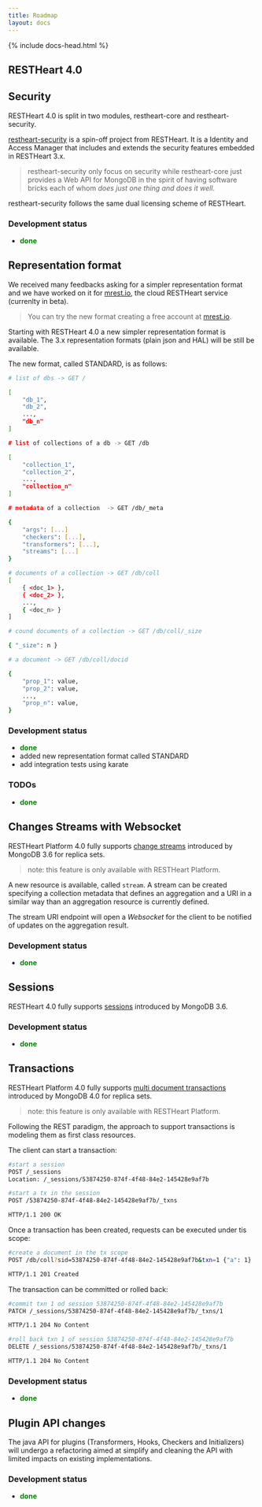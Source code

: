 ```yaml
---
title: Roadmap
layout: docs
---
```


<div markdown="1" class="col-12 col-md-9 col-xl-8 py-md-3 bd-content pt-0">

{% include docs-head.html %}

## RESTHeart 4.0

## Security

RESTHeart 4.0 is split in two modules, restheart-core and restheart-security.

[restheart-security](https://github.com/softInstigate/restheart-security) is a spin-off project from RESTHeart. It is a Identity and Access Manager that includes and extends the security features embedded in RESTHeart 3.x.

> restheart-security only focus on security while restheart-core just provides a Web API for MongoDB in the spirit of having software bricks each of whom *does just one thing and does it well*.

restheart-security follows the same dual licensing scheme of RESTHeart.

### Development status

- <span style="color:green">**done**</span>

## Representation format

We received many feedbacks asking for a simpler representation format and we have worked on it for [mrest.io](https://mrest.io), the cloud RESTHeart service (currenlty in beta).

> You can try the new format creating a free account at [mrest.io](https://mrest.io).

Starting with RESTHeart 4.0 a new simpler representation format is available. The 3.x representation formats (plain json and HAL) will be still be available.

The new format, called STANDARD, is as follows:

```bash
# list of dbs -> GET /

[
    "db_1",
    "db_2",
    ...,
    "db_n"
]

# list of collections of a db -> GET /db

[
    "collection_1",
    "collection_2",
    ...,
    "collection_n"
]

# metadata of a collection  -> GET /db/_meta

{
    "args": [...]
    "checkers": [...],
    "transformers": [...],
    "streams": [...]
}

# documents of a collection -> GET /db/coll
[
    { <doc_1> },
    { <doc_2> },
    ...,
    { <doc_n> }
]

# cound documents of a collection -> GET /db/coll/_size

{ "_size": n }

# a document -> GET /db/coll/docid

{
    "prop_1": value,
    "prop_2": value,
    ...,
    "prop_n": value,
}
```

### Development status

- <span style="color:green">**done**</span>
- added new representation format called STANDARD
- add integration tests using karate

### TODOs

- <span style="color:green">**done**</span>

## Changes Streams with Websocket

RESTHeart Platform 4.0 fully supports [change streams](https://docs.mongodb.com/manual/changeStreams/index.html) introduced by MongoDB 3.6 for replica sets.

> note: this feature is only available with RESTHeart Platform.

A new resource is available, called `stream`. A stream can be created specifying a collection metadata that defines an aggregation and a URI in a similar way than an aggregation resource is currently defined.

The stream URI endpoint will open a *Websocket* for the client to be notified of updates on the aggregation result.

### Development status

- <span style="color:green">**done**</span>

## Sessions

RESTHeart 4.0 fully supports [sessions](https://docs.mongodb.com/manual/changeStreams/index.html) introduced by MongoDB 3.6.

### Development status

- <span style="color:green">**done**</span>

## Transactions

RESTHeart Platform 4.0 fully supports [multi document transactions](https://docs.mongodb.com/manual/core/write-operations-atomicity/#multi-document-transactions) introduced by MongoDB 4.0 for replica sets.

> note: this feature is only available with RESTHeart Platform.

Following the REST paradigm, the approach to support transactions is modeling them as first class resources.

The client can start a transaction:

```bash
#start a session
POST /_sessions
Location: /_sessions/53874250-874f-4f48-84e2-145428e9af7b

#start a tx in the session
POST /53874250-874f-4f48-84e2-145428e9af7b/_txns

HTTP/1.1 200 OK
```

Once a transaction has been created, requests can be executed under tis scope:

```bash
#create a document in the tx scope
POST /db/coll?sid=53874250-874f-4f48-84e2-145428e9af7b&txn=1 {"a": 1}

HTTP/1.1 201 Created
```

The transaction can be committed or rolled back:

```bash
#commit txn 1 od session 53874250-874f-4f48-84e2-145428e9af7b
PATCH /_sessions/53874250-874f-4f48-84e2-145428e9af7b/_txns/1

HTTP/1.1 204 No Content
```

```bash
#roll back txn 1 of session 53874250-874f-4f48-84e2-145428e9af7b
DELETE /_sessions/53874250-874f-4f48-84e2-145428e9af7b/_txns/1

HTTP/1.1 204 No Content
```

### Development status

- <span style="color:green">**done**</span>

## Plugin API changes

The java API for plugins (Transformers, Hooks, Checkers and Initializers) will undergo a refactoring aimed at simplify and cleaning the API with limited impacts on existing implementations.

### Development status

- <span style="color:green">**done**</span>
